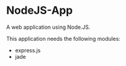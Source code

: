 # NodeJS-App

A web application using Node.JS.

This application needs the following modules:
- express.js
- jade
